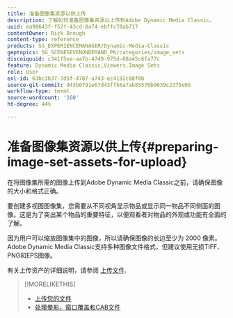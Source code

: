 ```yaml
---
title: 准备图像集资源以供上传
description: 了解如何准备图像集资源以上传到Adobe Dynamic Media Classic。
uuid: ea90643f-f52f-43cd-8a74-ebffc78ab717
contentOwner: Rick Brough
content-type: reference
products: SG_EXPERIENCEMANAGER/Dynamic-Media-Classic
geptopics: SG_SCENESEVENONDEMAND_PK/categories/image_sets
discoiquuid: c341f5ea-aa7b-4749-975d-68a45c6fa77c
feature: Dynamic Media Classic,Viewers,Image Sets
role: User
exl-id: 63bc3b37-7d5f-4707-a743-ec4192c88f0b
source-git-commit: d43b0791e67d43ff56a7ab85570b9639c2375e05
workflow-type: tm+mt
source-wordcount: '160'
ht-degree: 44%

---
```


# 准备图像集资源以供上传{#preparing-image-set-assets-for-upload}

在将图像集所需的图像上传到Adobe Dynamic Media Classic之前，请确保图像的大小和格式正确。

要创建多视图图像集，您需要从不同视角显示物品或显示同一物品不同侧面的图像。这是为了突出某个物品的重要特征，以便观看者对物品的外观或功能有全面的了解。

因为用户可以缩放图像集中的图像，所以请确保图像的长边至少为 2000 像素。Adobe Dynamic Media Classic支持多种图像文件格式，但建议使用无损TIFF、PNG和EPS图像。

有关上传资产的详细说明，请参阅 [上传文件](uploading-files.md#uploading_files).

>[!MORELIKETHIS]
>
>* [上传您的文件](uploading-files.md#uploading_your_files)
>* [处理晕影、窗口覆盖和CAB文件](vignette-window-covering-cabinet-files.md#working_with_vignette_window_covering_and_cabinet_files)

